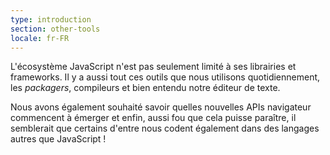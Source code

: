 ```yaml
---
type: introduction
section: other-tools
locale: fr-FR
---
```

L'écosystème JavaScript n'est pas seulement limité à ses librairies et frameworks.
Il y a aussi tout ces outils que nous utilisons quotidiennement,
les *packagers*, compileurs et bien entendu notre éditeur de texte.

Nous avons également souhaité savoir quelles nouvelles APIs navigateur
commencent à émerger et enfin, aussi fou que cela puisse paraître, il
semblerait que certains d'entre nous codent également dans des langages
autres que JavaScript !
